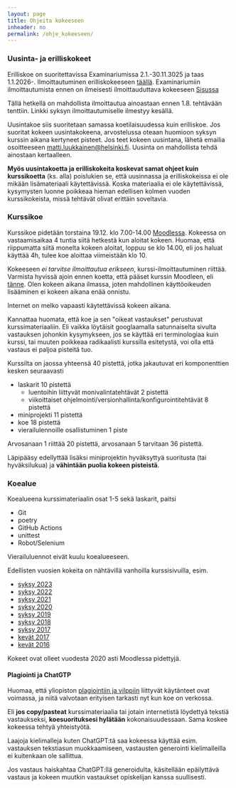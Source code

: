 ```yaml
---
layout: page
title: Ohjeita kokeeseen
inheader: no
permalink: /ohje_kokeeseen/
---
```


### Uusinta- ja erilliskokeet

Erilliskoe on suoritettavissa Examinariumissa 2.1.-30.11.3025 ja taas 1.1.2026-. Ilmoittautuminen erilliskokeeseen [täällä](https://examinarium.helsinki.fi/enrolments/104542?code=TKT20006_otm-2d1ad02c-83fd-4c4c-8d1b-4aa5d576da3a). Examinariumiin ilmoittautumista ennen on ilmeisesti ilmoittauduttava kokeeseen [Sisussa](https://studies.helsinki.fi/kurssit/toteutus/otm-2d1ad02c-83fd-4c4c-8d1b-4aa5d576da3a/TKT20006)

Tällä hetkellä on mahdollista ilmoittautua ainoastaan ennen 1.8. tehtävään tenttiin. Linkki syksyn ilmoittautumiselle ilmestyy kesällä.

Uusintakoe siis suoritetaan samassa koetilaisuudessa kuin erilliskoe. Jos suoritat kokeen uusintakokeena, arvostelussa oteaan huomioon syksyn kurssin aikana kertyneet pisteet. Jos teet kokeen uusintana, lähetä emailia osoitteeseen matti.luukkainen@helsinki.fi. Uusinta on mahdollista tehdä ainostaan kertaalleen.

**Myös uusintakoetta ja erilliskokeita koskevat samat ohjeet kuin kurssikoetta** (ks. alla) poislukien se, että uusinnassa ja erilliskokeissa ei ole mikään lisämateriaali käytettävissä. Koska materiaalia ei ole käytettävissä, kysymysten luonne poikkeaa hieman edellisen kolmen vuoden kurssikokeista, missä tehtävät olivat erittäin soveltavia. 

### Kurssikoe

Kurssikoe pidetään torstaina 19.12. klo 7.00-14.00 [Moodlessa](https://moodle.helsinki.fi/course/view.php?id=67825). Kokeessa on vastaamisaikaa 4 tuntia siitä hetkestä kun aloitat kokeen. Huomaa, että riippumatta siitä monelta kokeen aloitat, loppuu se klo 14.00, eli jos haluat käyttää 4h, tulee koe aloittaa viimeistään klo 10.

Kokeeseen _ei tarvitse ilmoittautua erikseen_, kurssi-ilmoittautuminen riittää. Varmista hyvissä ajoin ennen koetta, että pääset kurssin Moodleen, eli [tänne](https://moodle.helsinki.fi/course/view.php?id=67825). Olen kokeen aikana ilmassa, joten mahdollinen käyttöoikeuden lisääminen ei kokeen aikana enää onnistu.

Internet on melko vapaasti käytettävissä kokeen aikana. 

Kannattaa huomata, että koe ja sen "oikeat vastaukset" perustuvat kurssimateriaaliin. Eli vaikka löytäisit googlaamalla satunnaiselta sivulta vastauksen johonkin kysymykseen, jos se käyttää eri terminologiaa kuin kurssi, tai muuten poikkeaa radikaalisti kurssilla esitetystä, voi olla että vastaus ei paljoa pisteitä tuo.

Kurssilta on jaossa yhteensä 40 pistettä, jotka jakautuvat eri komponenttien kesken seuraavasti

- laskarit 10 pistettä
  - luentoihin liittyvät monivalintatehtävät 2 pistettä
  - viikoittaiset ohjelmointi/versionhallinta/konfigurointitehtävät 8 pistettä
- miniprojekti 11 pistettä
- koe 18 pistettä
- vierailulennoille osallistuminen 1 piste

Arvosanaan 1 riittää 20 pistettä, arvosanaan 5 tarvitaan 36 pistettä.

Läpipääsy edellyttää lisäksi miniprojektin hyväksyttyä suoritusta (tai hyväksilukua) ja **vähintään puolia kokeen pisteistä**.

### Koealue

Koealueena kurssimateriaalin osat 1-5 sekä laskarit, paitsi

- Git
- poetry
- GitHub Actions
- unittest
- Robot/Selenium

Vierailuluennot eivät kuulu koealueeseen.

Edellisten vuosien kokeita on nähtävillä vanhoilla kurssisivuilla, esim.

- [syksy 2023](/koe2023)
- [syksy 2022](/koe2022)
- [syksy 2021](/koe2021)
- [syksy 2020](/koe2020)
- [syksy 2019](/koe2019)
- [syksy 2018](https://github.com/mluukkai/Ohjelmistotuotanto2018)
- [syksy 2017](https://github.com/mluukkai/ohjelmistotuotanto2017)
- [kevät 2017](https://github.com/mluukkai/ohtu2017)
- [kevät 2016](https://github.com/mluukkai/ohtu2016)

Kokeet ovat olleet vuodesta 2020 asti Moodlessa pidettyjä.

#### Plagiointi ja ChatGTP

Huomaa, että yliopiston [plagiointiin ja vilppiin](https://studies.helsinki.fi/ohjeet/artikkeli/mita-ovat-vilppi-ja-plagiointi) liittyvät käytänteet ovat voimassa, ja niitä valvotaan erityisen tarkasti nyt kun koe on verkossa.

Eli **jos copy/pasteat** kurssimateriaalia tai jotain internetistä löydettyä tekstiä vastaukseksi, **koesuorituksesi hylätään** kokonaisuudessaan. Sama koskee kokeessa tehtyä yhteistyötä.

Laajoja kielimalleja kuten ChatGPT:tä saa kokeessa käyttää esim. vastauksen tekstiasun muokkaamiseen, vastausten generointi kielimalleilla ei kuitenkaan ole sallittua.

Jos vastaus haiskahtaa ChatGPT:llä generoidulta, käsitellään epäilyttävä vastaus ja kokeen muutkin vastaukset opiskelijan kanssa suullisesti.

